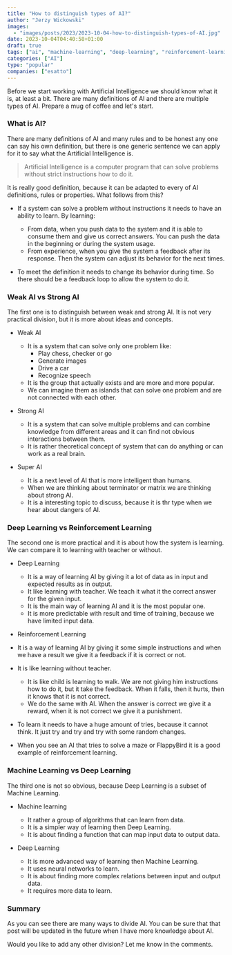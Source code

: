 ```yaml
---
title: "How to distinguish types of AI?"
author: "Jerzy Wickowski"
images:
  - "images/posts/2023/2023-10-04-how-to-distinguish-types-of-AI.jpg" 
date: 2023-10-04T04:40:58+01:00
draft: true
tags: ["ai", "machine-learning", "deep-learning", "reinforcement-learning"]
categories: ["AI"]
type: "popular"
companies: ["esatto"]
---
```


Before we start working with Artificial Intelligence we should know what it is, at least a bit. There are many definitions of AI and there are multiple types of AI. Prepare a mug of coffee and let's start.

### What is AI?
There are many definitions of AI and many rules and to be honest any one can say his own definition, but there is one generic sentence we can apply for it to say what the  Artificial Intelligence is. 

> Artificial Intelligence is a computer program that can solve problems without strict instructions how to do it.

It is really good definition, because it can be adapted to every of AI definitions, rules or properties. What follows from this?

- If a system can solve a problem without instructions it needs to have an ability to learn. By learning:
    - From data, when you push data to the system and it is able to consume them and give us correct answers. You can push the data in the beginning or during the system usage.
    - From experience, when you give the system a feedback after its response. Then the system can adjust its behavior for the next times.

- To meet the definition it needs to change its behavior during time. So there should be a feedback loop to allow the system to do it.

### Weak AI vs Strong AI
The first one is to distinguish between weak and strong AI. It is not very practical division, but it is more about ideas and concepts.

- Weak AI 
  - It is a system that can solve only one problem like:
    - Play chess, checker or go
    - Generate images
    - Drive a car
    - Recognize speech
  - It is the group that actually exists and are more and more popular.
  - We can imagine them as islands that can solve one problem and are not connected with each other.

- Strong AI 
  - It is a system that can solve multiple problems and can combine knowledge from different areas and it can find not obvious interactions between them.
  - It is rather theoretical concept of system that can do anything or can work as a real brain.

- Super AI
  - It is a next level of AI that is more intelligent than humans.  
  - When we are thinking about terminator or matrix we are thinking about strong AI.
  - It is a interesting topic to discuss, because it is thr type when we hear about dangers of AI.

### Deep Learning vs Reinforcement Learning
The second one is more practical and it is about how the system is learning. We can compare it to learning with teacher or without.

- Deep Learning
  - It is a way of learning AI by giving it a lot of data as in input and expected results as in output.
  - It like learning with teacher. We teach it what it the correct answer for the given input.
  - It is the main way of learning AI and it is the most popular one.
  - It is more predictable with result and time of training, because we have limited input data.
  
- Reinforcement Learning
 - It is a way of learning AI by giving it some simple instructions and when we have a result we give it a feedback if it is correct or not.
 - It is like learning without teacher. 
   - It is like child is learning to walk. We are not giving him instructions how to do it, but it take the feedback. When it falls, then it hurts, then it knows that it is not correct.
   - We do the same with AI. When the answer is correct we give it a reward, when it is not correct we give it a punishment.
 - To learn it needs to have a huge amount of tries, because it cannot think. It just try and try and try with some random changes.
 - When you see an AI that tries to solve a maze or FlappyBird it is a good example of reinforcement learning.

### Machine Learning vs Deep Learning
The third one is not so obvious, because Deep Learning is a subset of Machine Learning.

- Machine learning
  - It rather a group of algorithms that can learn from data.
  - It is a simpler way of learning then Deep Learning.
  - It is about finding a function that can map input data to output data.

- Deep Learning
  - It is more advanced way of learning then Machine Learning.
  - It uses neural networks to learn.
  - It is about finding more complex relations between input and output data.
  - It requires more data to learn.


### Summary
As you can see there are many ways to divide AI. You can be sure that that post will be updated in the future when I have more knowledge about AI.

Would you like to add any other division? Let me know in the comments.
